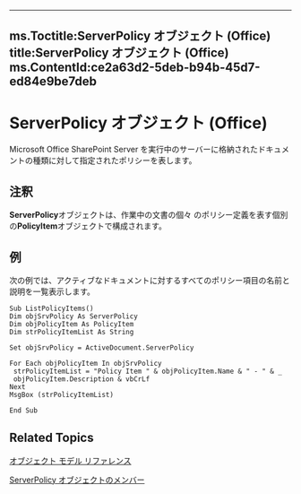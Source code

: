 

---
ms.Toctitle:ServerPolicy オブジェクト (Office)
title:ServerPolicy オブジェクト (Office)
ms.ContentId:ce2a63d2-5deb-b94b-45d7-ed84e9be7deb
---
# ServerPolicy オブジェクト (Office)




Microsoft Office SharePoint Server を実行中のサーバーに格納されたドキュメントの種類に対して指定されたポリシーを表します。

## 注釈
**ServerPolicy**オブジェクトは、作業中の文書の個々 のポリシー定義を表す個別の**PolicyItem**オブジェクトで構成されます。



## 例
次の例では、アクティブなドキュメントに対するすべてのポリシー項目の名前と説明を一覧表示します。

```vba
Sub ListPolicyItems() 
Dim objSrvPolicy As ServerPolicy 
Dim objPolicyItem As PolicyItem 
Dim strPolicyItemList As String 
 
Set objSrvPolicy = ActiveDocument.ServerPolicy 
 
For Each objPolicyItem In objSrvPolicy 
 strPolicyItemList = "Policy Item " & objPolicyItem.Name & " - " & _ 
 objPolicyItem.Description & vbCrLf 
Next 
MsgBox (strPolicyItemList) 
 
End Sub 

```




## Related Topics

[オブジェクト モデル リファレンス](499c789a-aba2-0fad-649a-0ea964cd3b5e.md)

[ServerPolicy オブジェクトのメンバー](ed14d9a8-6159-f175-9078-181331ebfb03.md)




